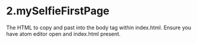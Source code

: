 # 2.mySelfieFirstPage
The HTML to copy and past into the body tag within index.html. Ensure you have atom editor open and index.html present.
